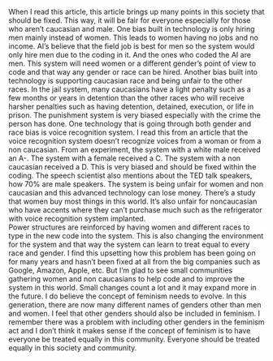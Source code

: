 When I read this article, this article brings up many points in this society that should be fixed. This way, it will be fair for everyone especially for those who aren’t caucasian and male.
One bias built in technology is only hiring men mainly instead of women. This leads to women having no jobs and no income. AI’s believe that the field job is best for men so the system would only hire men due to the coding in it. And the ones who coded the AI are men. This system will need women or a different gender’s point of view to code and that way any gender or race can be hired. 
Another bias built into technology is supporting caucasian race and being unfair to the other races. In the jail system, many caucasians have a light penalty such as a few months or years in detention than the other races who will receive harsher penalties such as having detention, detained, execution, or life in prison. The punishment system is very biased especially with the crime the person has done. 
One technology that is going through both gender and race bias is voice recognition system. I read this from an article that the voice recognition system doesn’t recognize voices from a woman or from a non caucasian. From an experiment, the system with a white male received an A-. The system with a female received a C. The system with a non caucasian received a D. This is very biased and should be fixed within the coding. The speech scientist also mentions about the TED talk speakers, how 70% are male speakers. The system is being unfair for women and non caucasian and this advanced technology can lose money. There’s a study that women buy most things in this world. It’s also unfair for noncaucasian who have accents where they can’t purchase much such as the refrigerator with voice recognition system implanted.  
Power structures are reinforced by having women and different races to type in the new code into the system. This is also changing the environment for the system and that way the system can learn to treat equal to every race and gender. I find this upsetting how this problem has been going on for many years and hasn’t been fixed at all from the big companies such as Google, Amazon, Apple, etc. But I’m glad to see small communities gathering women and non caucasians to help code and to improve the system in this world. Small changes count a lot and it may expand more in the future. 
I do believe the concept of feminism needs to evolve. In this generation, there are now many different names of genders other than men and women. I feel that other genders should also be included in feminism. I remember there was a problem with including other genders in the feminism act and I don’t think it makes sense if the concept of feminism is to have everyone be treated equally in this community. Everyone should be treated equally in this society and community. 



